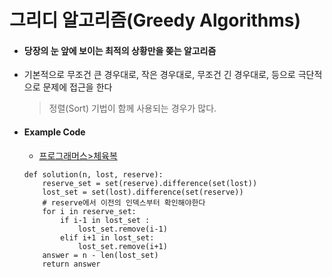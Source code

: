 # 그리디 알고리즘(Greedy Algorithms)

- #### 당장의 눈 앞에 보이는 최적의 상황만을 쫒는 알고리즘

- 기본적으로 무조건 큰 경우대로, 작은 경우대로, 무조건 긴 경우대로, 등으로 극단적으로 문제에 접근을 한다

  > 정렬(Sort) 기법이 함께 사용되는 경우가 많다.

- #### Example Code

  - [프로그래머스>체육복](https://github.com/HYEONAH-SONG/Algorithms/blob/master/Level1/%EC%B2%B4%EC%9C%A1%EB%B3%B5.py)

  ```
  def solution(n, lost, reserve):
      reserve_set = set(reserve).difference(set(lost))
      lost_set = set(lost).difference(set(reserve))
      # reserve에서 이전의 인덱스부터 확인해야한다
      for i in reserve_set:
          if i-1 in lost_set :
              lost_set.remove(i-1)
          elif i+1 in lost_set:
              lost_set.remove(i+1)
      answer = n - len(lost_set)
      return answer
  ```

  
